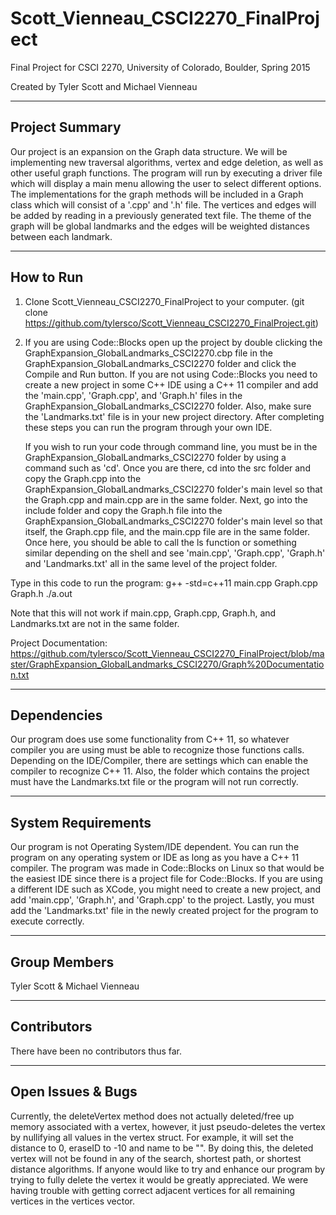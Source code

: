 # Scott_Vienneau_CSCI2270_FinalProject
Final Project for CSCI 2270, University of Colorado, Boulder, Spring 2015

Created by Tyler Scott and Michael Vienneau

---------------
Project Summary
---------------
Our project is an expansion on the Graph data structure. We will be implementing new traversal algorithms, vertex and edge deletion, as well as other useful graph functions. The program will run by executing a driver file which will display a main menu allowing the user to select different options. The implementations for the graph methods will be included in a Graph class which will consist of a '.cpp' and '.h' file. The vertices and edges will be added by reading in a previously generated text file. The theme of the graph will be global landmarks and the edges will be weighted distances between each landmark.

----------
How to Run
----------
1. Clone Scott_Vienneau_CSCI2270_FinalProject to your computer. 
(git clone https://github.com/tylersco/Scott_Vienneau_CSCI2270_FinalProject.git)

2. If you are using Code::Blocks open up the project by double clicking the GraphExpansion_GlobalLandmarks_CSCI2270.cbp file in the GraphExpansion_GlobalLandmarks_CSCI2270 folder and click the Compile and Run button. 
   If you are not using Code::Blocks you need to create a new project in some C++ IDE using a C++ 11 compiler and add the 'main.cpp', 'Graph.cpp', and 'Graph.h' files in the GraphExpansion_GlobalLandmarks_CSCI2270 folder. Also, make sure the 'Landmarks.txt' file is in your new project directory. After completing these steps you can run the program through your own IDE. 

   If you wish to run your code through command line, you must be in the GraphExpansion_GlobalLandmarks_CSCI2270 folder by using a command such as 'cd'. Once you are there, cd into the src folder and copy the Graph.cpp into the GraphExpansion_GlobalLandmarks_CSCI2270 folder's main level so that the Graph.cpp and main.cpp are in the same folder. Next, go into the include folder and copy the Graph.h file into the GraphExpansion_GlobalLandmarks_CSCI2270 folder's main level so that itself, the Graph.cpp file, and the main.cpp file are in the same folder. Once here, you should be able to call the ls function or something similar depending on the shell and see 'main.cpp', 'Graph.cpp', 'Graph.h' and 'Landmarks.txt' all in the same level of the project folder.

  Type in this code to run the program:
      g++ -std=c++11 main.cpp Graph.cpp Graph.h
      ./a.out
      
  Note that this will not work if main.cpp, Graph.cpp, Graph.h, and Landmarks.txt are not in the same folder.
  
Project Documentation: https://github.com/tylersco/Scott_Vienneau_CSCI2270_FinalProject/blob/master/GraphExpansion_GlobalLandmarks_CSCI2270/Graph%20Documentation.txt

------------
Dependencies
------------
Our program does use some functionality from C++ 11, so whatever compiler you are using must be able to recognize those functions calls. Depending on the IDE/Compiler, there are settings which can enable the compiler to recognize C++ 11. Also, the folder which contains the project must have the Landmarks.txt file or the program will not run correctly.

-------------------
System Requirements
-------------------
Our program is not Operating System/IDE dependent. You can run the program on any operating system or IDE as long as you have a C++ 11 compiler. The program was made in Code::Blocks on Linux so that would be the easiest IDE since there is a project file for Code::Blocks. If you are using a different IDE such as XCode, you might need to create a new project, and add 'main.cpp', 'Graph.h', and 'Graph.cpp' to the project. Lastly, you must add the 'Landmarks.txt' file in the newly created project for the program to execute correctly.

-------------
Group Members
-------------
Tyler Scott & Michael Vienneau

------------
Contributors
------------
There have been no contributors thus far.

------------------
Open Issues & Bugs
------------------
Currently, the deleteVertex method does not actually deleted/free up memory associated with a vertex, however, it just pseudo-deletes the vertex by nullifying all values in the vertex struct. For example, it will set the distance to 0, eraseID to -10 and name to be "". By doing this, the deleted vertex will not be found in any of the search, shortest path, or shortest distance algorithms. If anyone would like to try and enhance our program by trying to fully delete the vertex it would be greatly appreciated. We were having trouble with getting correct adjacent vertices for all remaining vertices in the vertices vector.
